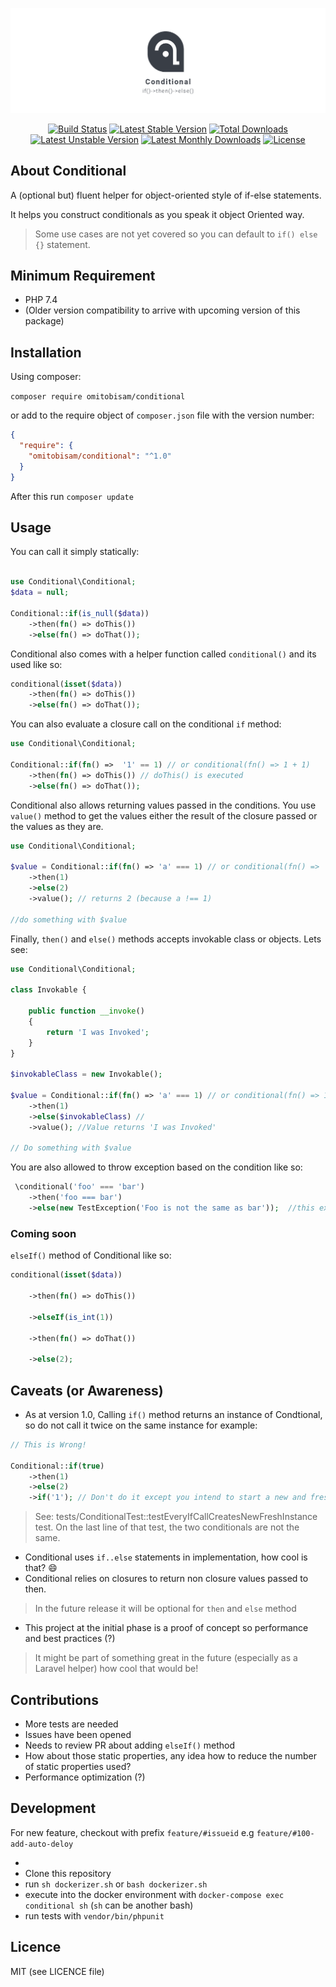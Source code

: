 <p align="center">
<img src="https://github.com/omitobi/assets/blob/master/conditional/twitter_header_photo_2.png">
</p>

<p align="center">
<a href="https://travis-ci.com/omitobi/conditional"> <img src="https://travis-ci.com/omitobi/conditional.svg?branch=master" alt="Build Status"/></a>
<a href="https://packagist.org/packages/omitobisam/conditional"> <img src="https://poser.pugx.org/omitobisam/conditional/v/stable" alt="Latest Stable Version"/></a>
<a href="https://packagist.org/packages/omitobisam/conditional"> <img src="https://poser.pugx.org/omitobisam/conditional/downloads" alt="Total Downloads"/></a>
<a href="https://packagist.org/packages/omitobisam/conditional"> <img src="https://poser.pugx.org/omitobisam/conditional/v/unstable" alt="Latest Unstable Version"/></a>
<a href="https://packagist.org/packages/omitobisam/conditional"> <img src="https://poser.pugx.org/omitobisam/conditional/d/monthly" alt="Latest Monthly Downloads"/></a>
  <a href="https://packagist.org/packages/omitobisam/conditional"> <img src="https://poser.pugx.org/omitobisam/conditional/license" alt="License"/></a>
</p>

## About Conditional

A (optional but) fluent helper for object-oriented style of if-else statements.

It helps you construct conditionals as you speak it object Oriented way.

> Some use cases are not yet covered so you can default to `if() else {}` statement.

## Minimum Requirement

- PHP 7.4
- (Older version compatibility to arrive with upcoming version of this package)

## Installation

Using composer:

`composer require omitobisam/conditional`

or add to the require object of `composer.json` file with the version number:

```json
{
  "require": {
    "omitobisam/conditional": "^1.0" 
  }
}
```

After this run `composer update`

## Usage

You can call it simply statically:

```php

use Conditional\Conditional;
$data = null;

Conditional::if(is_null($data))
    ->then(fn() => doThis())
    ->else(fn() => doThat());

```

Conditional also comes with a helper function called `conditional()` and its used like so:

```php
conditional(isset($data))
    ->then(fn() => doThis())
    ->else(fn() => doThat());
```

You can also evaluate a closure call on the conditional `if` method:

```php
use Conditional\Conditional;

Conditional::if(fn() =>  '1' == 1) // or conditional(fn() => 1 + 1)
    ->then(fn() => doThis()) // doThis() is executed
    ->else(fn() => doThat());
```

Conditional also allows returning values passed in the conditions.
You use `value()` method to get the values either the result of the closure passed or the values as they are. 

```php
use Conditional\Conditional;

$value = Conditional::if(fn() => 'a' === 1) // or conditional(fn() => 'a' == 1)
    ->then(1)
    ->else(2)
    ->value(); // returns 2 (because a !== 1)

//do something with $value
```

Finally, `then()`  and `else()` methods accepts invokable class or objects. Lets see:

```php
use Conditional\Conditional;

class Invokable {

    public function __invoke()
    {
        return 'I was Invoked';
    }
}

$invokableClass = new Invokable();

$value = Conditional::if(fn() => 'a' === 1) // or conditional(fn() => 1 + 1)
    ->then(1)
    ->else($invokableClass) // 
    ->value(); //Value returns 'I was Invoked'

// Do something with $value
```

You are also allowed to throw exception based on the condition like so:

```php
 \conditional('foo' === 'bar')
    ->then('foo === bar')
    ->else(new TestException('Foo is not the same as bar'));  //this exception is thrown
```

### Coming soon

`elseIf()` method of Conditional like so:

```php
conditional(isset($data))

    ->then(fn() => doThis())

    ->elseIf(is_int(1))

    ->then(fn() => doThat())

    ->else(2);
```

## Caveats (or Awareness)

- As at version 1.0, Calling `if()` method returns an instance of Condtional, so do not call it twice on the same instance for example:

```php
// This is Wrong!

Conditional::if(true)
    ->then(1)
    ->else(2)
    ->if('1'); // Don't do it except you intend to start a new and fresh if Conditional
```
> See: tests/ConditionalTest::testEveryIfCallCreatesNewFreshInstance test. On the last line of that test, the two conditionals are not the same.
- Conditional uses `if..else` statements in implementation, how cool is that? :smile:
- Conditional relies on closures to return non closure values passed to then.
> In the future release it will be optional for `then` and `else` method
- This project at the initial phase is a proof of concept so performance and best practices (?)
> It might be part of something great in the future (especially as a Laravel helper) how cool that would be!

## Contributions

- More tests are needed
- Issues have been opened
- Needs to review PR about adding `elseIf()` method
- How about those static properties, any idea how to reduce the number of static properties used?
- Performance optimization (?)

## Development

For new feature, checkout with prefix `feature/#issueid` e.g `feature/#100-add-auto-deloy`

- 
- Clone this repository
- run `sh dockerizer.sh` or `bash dockerizer.sh`
- execute into the docker environment with `docker-compose exec conditional sh` (`sh` can be another bash)
- run tests with `vendor/bin/phpunit`

## Licence

MIT (see LICENCE file)
